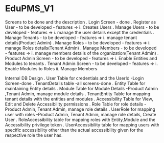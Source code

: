 # EduPMS_V1
Screens to be done and the description
. Login Screen - done
. Register as User - to be developed - features => i. Creates Users
. Manage Users - to be developed - features => i. manage the user details except the credentials
. Manage Tenants - to be developed - features => i. manage tenant details(Product Admin)
. Manage Roles - to be developed - features => i. manage Roles details(Tenant Admin)
. Manage Members - to be developed - features => i. manage members details of the organization(Tenant Admin)
. Product Admin Screen - to be developed - features => i. Enable Entities and Modules to tenants
. Tenant Admin Screen - to be developed - features => i. Enable Modules to Roles ii. Manage Members

Internal DB Design
. User Table for credentials and the UserId -Login Screen-done
. TenantDetails table -all screens-done
. Entity Table for maintaining Entity details
. Module Table for Module Details -Product Admin ,Tenant Admin, manage module details
. TenantEntity Table for mapping tenant details with the entities and modules
. Accessibility Table for View, Edit and Delete Accessibility permissions
. Role Table for role details -Product Admin, Tenant Admin, manage role details
. UserRole for mapping user with roles -Product Admin, Tenant Admin, manage role details, Create User
. RoleAccessibility table for mapping roles with Entity,Module and the Accessibility privilege token
. UserAccessibility table for mapping users with specific accessibility other than the actual accessibility given for the respective role the user has.